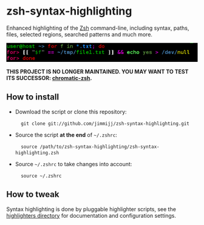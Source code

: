 zsh-syntax-highlighting
=======================

Enhanced highlighting of the [Zsh](http://www.zsh.org) command-line, including syntax, paths, files, selected regions, searched patterns and much more.

![](misc/screenshot.png)

**THIS PROJECT IS NO LONGER MAINTAINED.
YOU MAY WANT TO TEST ITS SUCCESSOR: [chromatic-zsh](https://github.com/jimmijj/chromatic-zsh).**

How to install
--------------

* Download the script or clone this repository:

        git clone git://github.com/jimmijj/zsh-syntax-highlighting.git

* Source the script **at the end** of `~/.zshrc`:

        source /path/to/zsh-syntax-highlighting/zsh-syntax-highlighting.zsh

* Source `~/.zshrc`  to take changes into account:

        source ~/.zshrc

How to tweak
------------

Syntax highlighting is done by pluggable highlighter scripts, see the [highlighters directory](highlighters)
for documentation and configuration settings.
